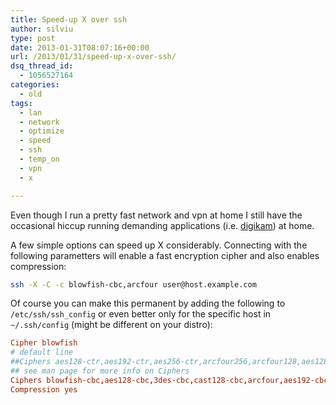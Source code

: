 ```yaml
---
title: Speed-up X over ssh
author: silviu
type: post
date: 2013-01-31T08:07:16+00:00
url: /2013/01/31/speed-up-x-over-ssh/
dsq_thread_id:
  - 1056527164
categories:
  - old
tags:
  - lan
  - network
  - optimize
  - speed
  - ssh
  - temp_on
  - vpn
  - x

---
```

Even though I run a pretty fast network and vpn at home I still have the occasional hiccup running demanding applications (i.e. [digikam][1]) at home.

A few simple options can speed up X considerably. Connecting with the following parametters will enable a fast encryption cipher and also enables compression:

```bash
ssh -X -C -c blowfish-cbc,arcfour user@host.example.com
```

Of course you can make this permanent by adding the following to `/etc/ssh/ssh_config` or even better only for the specific host in `~/.ssh/config` (might be different on your distro):

```conf
Cipher blowfish
# default line
##Ciphers aes128-ctr,aes192-ctr,aes256-ctr,arcfour256,arcfour128,aes128-cbc,3des-cbc
## see man page for more info on Ciphers
Ciphers blowfish-cbc,aes128-cbc,3des-cbc,cast128-cbc,arcfour,aes192-cbc,aes256-cbc
Compression yes
```

 [1]: http://www.digikam.org/